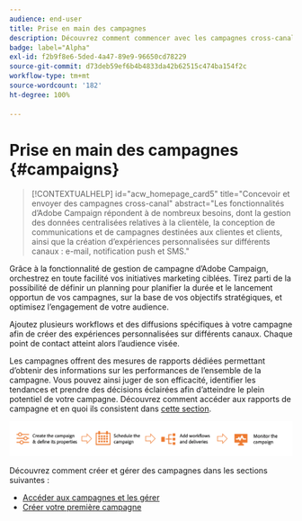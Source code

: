 ```yaml
---
audience: end-user
title: Prise en main des campagnes
description: Découvrez comment commencer avec les campagnes cross-canal.
badge: label="Alpha"
exl-id: f2b9f8e6-5ded-4a47-89e9-96650cd78229
source-git-commit: d73deb59ef6b4b4833da42b62515c474ba154f2c
workflow-type: tm+mt
source-wordcount: '182'
ht-degree: 100%

---
```



# Prise en main des campagnes {#campaigns}

>[!CONTEXTUALHELP]
>id="acw_homepage_card5"
>title="Concevoir et envoyer des campagnes cross-canal"
>abstract="Les fonctionnalités d’Adobe Campaign répondent à de nombreux besoins, dont la gestion des données centralisées relatives à la clientèle, la conception de communications et de campagnes destinées aux clientes et clients, ainsi que la création d’expériences personnalisées sur différents canaux : e-mail, notification push et SMS."

Grâce à la fonctionnalité de gestion de campagne d’Adobe Campaign, orchestrez en toute facilité vos initiatives marketing ciblées. Tirez parti de la possibilité de définir un planning pour planifier la durée et le lancement opportun de vos campagnes, sur la base de vos objectifs stratégiques, et optimisez l’engagement de votre audience.

Ajoutez plusieurs workflows et des diffusions spécifiques à votre campagne afin de créer des expériences personnalisées sur différents canaux. Chaque point de contact atteint alors l’audience visée.

Les campagnes offrent des mesures de rapports dédiées permettant d’obtenir des informations sur les performances de l’ensemble de la campagne. Vous pouvez ainsi juger de son efficacité, identifier les tendances et prendre des décisions éclairées afin d’atteindre le plein potentiel de votre campagne. Découvrez comment accéder aux rapports de campagne et en quoi ils consistent dans [cette section](../reporting/campaign-reports.md).

![Flux de campagne](assets/campaign-flow.png)

Découvrez comment créer et gérer des campagnes dans les sections suivantes :

* [Accéder aux campagnes et les gérer](manage-campaigns.md)
* [Créer votre première campagne](create-campaigns.md)



<!--
Use Adobe Campaign to create cross-channel campaigns. With its marketing campaign orchestration capabilities, you can manage and centralize customer data, design customer communications and campaigns, and create personalized experiences across different channels. In this version, email, push and SMS channels are available.

Design and execute high-volume email campaigns to deliver personalized messages, for all platforms and screen sizes. 
Measure the effectiveness of your deliveries with detailed reports including the counts of opens, clicks, forwards, and more. With Adobe Campaign segmentation capabilities, you can run queries against a high-volume database, and easily define dynamic marketing segments which perfectly target your campaigns.
-->

<!--
Get Started with campaigns
Adobe Campaign offers a set of solutions that help you personalize and deliver campaigns across all of your online and offline channels. You can create, configure, execute and analyze marketing campaigns. All marketing campaigns can be managed from a unified control center. Discover how to browse and create marketing campaigns in this section.

Campaigns include actions (deliveries) and processes (importing or extracting files), as well as resources (marketing documents, delivery outlines). They are used in marketing campaigns. Campaigns are part of a program, and programs are included in a campaign plan.
-->
